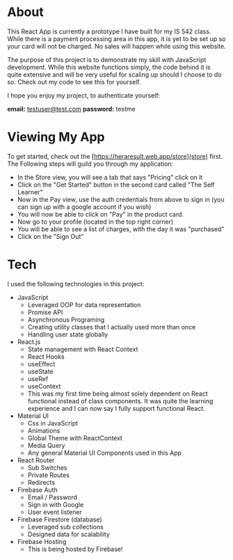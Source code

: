 # About
This React App is currently a prototype I have built for my IS 542 class. While there is a payment processing area in this app, it is yet to be set up so your card will not be charged. No sales will happen while using this website. 

The purpose of this project is to demonstrate my skill with JavaScript development. While this website functions simply, the code behind it is quite extensive and will be very useful for scaling up should I choose to do so. Check out my code to see this for yourself.

I hope you enjoy my project, to authenticate yourself:

**email:** testuser@test.com
**password:** testme

# Viewing My App
To get started, check out the [https://heraresult.web.app/store](store) first. The Following steps will guild you through my application:
- In the Store view, you will see a tab that says "Pricing" click on it 
- Click on the "Get Started" button in the second card called "The Self Learner"
- Now in the Pay view, use the auth credentials from above to sign in (you can sign up with a google account if you wish)
- You will now be able to click on "Pay" in the product card. 
- Now go to your profile (located in the top right corner)  
- You will be able to see a list of charges, with the day it was "purchased"
- Click on the "Sign Out"

# Tech
I used the following technologies in this project:
- JavaScript
  - Leveraged OOP for data representation 
  - Promise API
  - Asynchronous Programing 
  - Creating utility classes that I actually used more than once
  - Handling user state globally
- React.js
  - State management with React Context
  - React Hooks
  - useEffect
  - useState
  - useRef
  - useContext
  - This was my first time being almost solely dependent on React functional instead of  class components. It was quite the learning experience and I can now say I fully support functional React. 
- Material UI
  - Css in JavaScript
  - Animations
  - Global Theme with ReactContext
  - Media Query
  - Any general Material UI Components used in this App
- React Router
  - Sub Switches
  - Private Routes
  - Redirects 
- Firebase Auth
  - Email / Password
  - Sign in with Google
  - User event listener
- Firebase Firestore (database)
  - Leveraged sub collections 
  - Designed data for scalability
- Firebase Hosting
  - This is being hosted by Firebase! 

